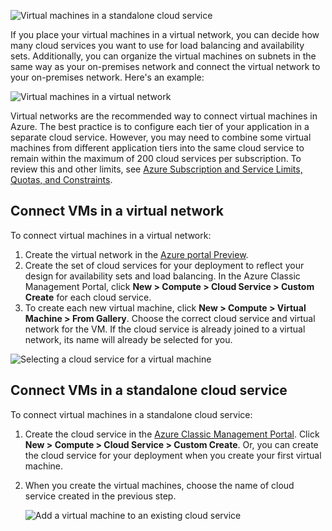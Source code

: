 

![Virtual machines in a standalone cloud service](./media/virtual-machines-common-classic-connect-vms/CloudServiceExample.png)

If you place your virtual machines in a virtual network, you can decide how many cloud services you want to use for load balancing and availability sets. Additionally, you can organize the virtual machines on subnets in the same way as your on-premises network and connect the virtual network to your on-premises network. Here's an example:

![Virtual machines in a virtual network](./media/virtual-machines-common-classic-connect-vms/VirtualNetworkExample.png)

Virtual networks are the recommended way to connect virtual machines in Azure. The best practice is to configure each tier of your application in a separate cloud service. However, you may need to combine some virtual machines from different application tiers into the same cloud service to remain within the maximum of 200 cloud services per subscription. To review this and other limits, see [Azure Subscription and Service Limits, Quotas, and Constraints](/documentation/articles/azure-subscription-service-limits/).

## Connect VMs in a virtual network

To connect virtual machines in a virtual network:

1.	Create the virtual network in the [Azure portal Preview](/documentation/articles/virtual-networks-create-vnet-classic-pportal/).
2.	Create the set of cloud services for your deployment to reflect your design for availability sets and load balancing. In the Azure Classic Management Portal, click **New > Compute > Cloud Service > Custom Create** for each cloud service.
3.	To create each new virtual machine, click **New > Compute > Virtual Machine > From Gallery**. Choose the correct cloud service and virtual network for the VM. If the cloud service is already joined to a virtual network, its name will already be selected for you.

![Selecting a cloud service for a virtual machine](./media/virtual-machines-common-classic-connect-vms/VMConfig1.png)

## Connect VMs in a standalone cloud service

To connect virtual machines in a standalone cloud service:

1.	Create the cloud service in the [Azure Classic Management Portal](http://manage.windowsazure.cn). Click **New > Compute > Cloud Service > Custom Create**. Or, you can create the cloud service for your deployment when you create your first virtual machine.

2.	When you create the virtual machines, choose the name of cloud service created in the previous step.

	![Add a virtual machine to an existing cloud service](./media/virtual-machines-common-classic-connect-vms/Connect-VM-to-CS.png)


